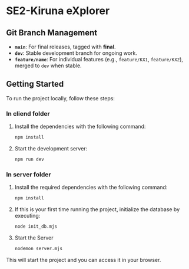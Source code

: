 # SE2-Kiruna eXplorer

## Git Branch Management

- **`main`**: For final releases, tagged with **final**.
- **`dev`**: Stable development branch for ongoing work.
- **`feature/name`**: For individual features (e.g., `feature/KX1`, `feature/KX2`), merged to `dev` when stable.


## Getting Started

To run the project locally, follow these steps:

### In cliend folder
1. Install the dependencies with the following command:

    ```bash
    npm install
    ```

2. Start the development server:

    ```bash
    npm run dev
    ```

### In server folder
1. Install the required dependencies with the following command:

    ```bash
    npm install
    ```

2. If this is your first time running the project, initialize the database by executing:

    ```bash
    node init_db.mjs
    ```

3. Start the Server

    ```bash
    nodemon server.mjs
    ```


This will start the project and you can access it in your browser.
